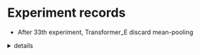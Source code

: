 
# Experiment records  

- After 33th experiment, Transformer_E discard mean-pooling  

<details>
<summary> details </summary>


|    | location  |     model      |  seq_base  |   input   | output | RMSE(TECU) | layer, hidd | norm, target |
|:--:|:---------:|:--------------:|:----------:|:---------:|:------:|:----------:|:-----------:|:------------:|
| 1  | (25, 120) |   LSTM (TEC)   |    time    |    0h     |  4hr   |   7.720    |             | min-max, yes |
| 2  | (25, 120) |   LSTM (TEC)   |    time    | -11hr~0hr |  4hr   |   4.435    |             | min-max, yes |
| 3  | (25, 120) |   LSTM (TEC)   |    time    | -23hr~0hr |  4hr   |   3.055    |             | min-max, yes |
| 4  | (25, 120) | LSTM (TEC+SW)  |    time    | -23hr~0hr |  4hr   |   3.048    |             | min-max, yes |
| 8  | (25, 120) |   LSTM (TEC)   |    time    | -23hr~0hr |  1hr   |   1.173    |             | min-max, yes |
| 9  | (25, 120) |   LSTM (TEC)   |    time    |    0h     |  4hr   |   7.753    |             | z-score, yes |
| 10 | (25, 120) |   LSTM (TEC)   |    time    | -11hr~0hr |  4hr   |   4.452    |             | z-score, yes |
| 11 | (25, 120) |   LSTM (TEC)   |    time    | -23hr~0hr |  4hr   |   3.220    |             | z-score, yes |
| 12 | (25, 120) |   LSTM (TEC)   |    time    |    0h     |  4hr   |   7.873    |             | z-score, no  |
| 13 | (25, 120) |   LSTM (TEC)   |    time    | -11hr~0hr |  4hr   |   8.808    |             | z-score, no  |
| 14 | (25, 120) |   LSTM (TEC)   |    time    | -23hr~0hr |  4hr   |   8.795    |             | z-score, no  |
| 24 |  global   | Transformer_E  |    time    | -23hr~0hr |  4hr   |   2.044    |   6, 512    | z-score, yes |
| 25 |  global   | Transformer_E  |    time    | -23hr~0hr |  4hr   |   2.095    |   6, 512    |  None, yes   |
| 26 |  global   | Transformer_E  |    time    | -23hr~0hr |  4hr   |   2.087    |      *      |   \*, yes    |
| 27 |  global   | Transformer_ED |    time    | -23hr~0hr |  4hr   |   4.090    |   1, 384    | z-score, yes |
| 28 |  global   | Transformer_ED |    time    | -23hr~0hr |  4hr   |   5.007    |    4, 64    | z-score, yes |
| 29 |  global   | Transformer_ED |    time    | -23hr~0hr |  4hr   |   5.178    |    6, 32    | z-score, yes |
| 30 |  global   | Transformer_ED |    time    | -23hr~0hr |  4hr   |   5.912    |   6, 1024   | z-score, yes |
| 31 |  global   | Transformer_ED |    time    | -23hr~0hr |  4hr   |   5.170    |    6, 16    | z-score, yes |
| 32 |  global   | Transformer_ED |    time    | -23hr~0hr |  4hr   |   4.746    |   2, 128    | z-score, yes |
| 33 |  global   | Transformer_ED |    time    | -23hr~0hr |  4hr   |   4.832    |   1, 128    | z-score, yes |
| 34 |  global   | Transformer_E  |    time    | -23hr~0hr |  4hr   |            |  12, 1024   | z-score, no  |
| 35 |  global   | Transformer_E  |    time    | -23hr~0hr |  4hr   |            |   12, 512   | z-score, no  |
| 36 |  global   | Transformer_E  |    time    | -23hr~0hr |  4hr   |            |   12, 256   | z-score, no  |
| 37 |  global   | Transformer_E  |    time    | -23hr~0hr |  4hr   |   1.432    |   12, 128   | z-score, no  |
| 38 |  global   | Transformer_E  |    time    | -23hr~0hr |  4hr   |            |   6, 128    | z-score, no  |
| 39 |  global   | Transformer_E  |    time    | -23hr~0hr |  4hr   |            |   12, 64    | z-score, no  |
| 40 |  global   | Transformer_E  |    time    | -23hr~0hr |  1hr   |   0.899    |   12, 128   | z-score, no  |
| 41 |  global   | Transformer_E  |  latitude  | -23hr~0hr |  1hr   |   0.718    |   12, 128   | z-score, no  |
| 42 |  global   | Transformer_E  |  latitude  | -23hr~0hr |  4hr   |   1.499    |   12, 128   | z-score, no  |
| 43 |  global   | Transformer_E  | longtitude | -23hr~0hr |  4hr   |   1.444    |   12, 128   | z-score, no  |
</details>